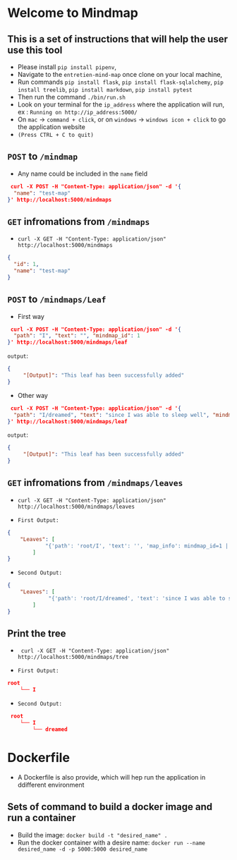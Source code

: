 # Welcome to Mindmap

## This is a set of instructions that will help the user use this tool
- Please install `pip install pipenv`,  
- Navigate to the `entretien-mind-map` once clone on your local machine, 
- Run commands `pip install flask`, `pip install flask-sqlalchemy`, `pip install treelib`, `pip install markdown`, `pip install pytest`
- Then run the command `./bin/run.sh`
- Look on your terminal for the `ip_address` where the application will run, ex : `Running on http://ip_address:5000/`
- On `mac` -> `command + click`, or on `windows` -> `windows icon + click` to go the application website
- `(Press CTRL + C to quit)`

## `POST` to `/mindmap`
-  Any name could be included in the `name` field
```json
 curl -X POST -H "Content-Type: application/json" -d '{
  "name": "test-map"
}' http://localhost:5000/mindmaps
```

## `GET` infromations from `/mindmaps`
- `curl -X GET -H "Content-Type: application/json" http://localhost:5000/mindmaps`
```json
{
  "id": 1, 
  "name": "test-map"
}
```

## `POST` to `/mindmaps/Leaf`
- First way 
```json
 curl -X POST -H "Content-Type: application/json" -d '{
  "path": "I", "text": "", "mindmap_id": 1
}' http://localhost:5000/mindmaps/leaf
```

`output`: 
```json
{
     "[Output]": "This leaf has been successfully added"
}
```

- Other way
```json
 curl -X POST -H "Content-Type: application/json" -d '{
  "path": "I/dreamed", "text": "since I was able to sleep well", "mindmap_id": 1
}' http://localhost:5000/mindmaps/leaf
```

`output`: 
```json
{
     "[Output]": "This leaf has been successfully added"
}
```


## `GET` infromations from `/mindmaps/leaves`
- `curl -X GET -H "Content-Type: application/json" http://localhost:5000/mindmaps/leaves`

- `First Output:`
```json
{
    "Leaves": [
            "{'path': 'root/I', 'text': '', 'map_info': mindmap_id=1 | mindmap_name=test-map}"
        ]
}
```

- `Second Output:`
```json
{
    "Leaves": [
             "{'path': 'root/I/dreamed', 'text': 'since I was able to sleep well', 'map_info': mindmap_id=1 | mindmap_name=test-map}"
        ]
}
```


## Print the tree
- ` curl -X GET -H "Content-Type: application/json" http://localhost:5000/mindmaps/tree`

- `First Output:`
```json
root
    └── I
```

- `Second Output:`
```json
 root
    └── I
        └── dreamed
```


# Dockerfile 
- A Dockerfile is also provide, which will hep run the application in ddifferent environment

## Sets of command to build a docker image and run a container 
- Build the image: `docker build -t "desired_name" .`
- Run the docker container with a desire name: `docker run --name desired_name -d -p 5000:5000 desired_name`